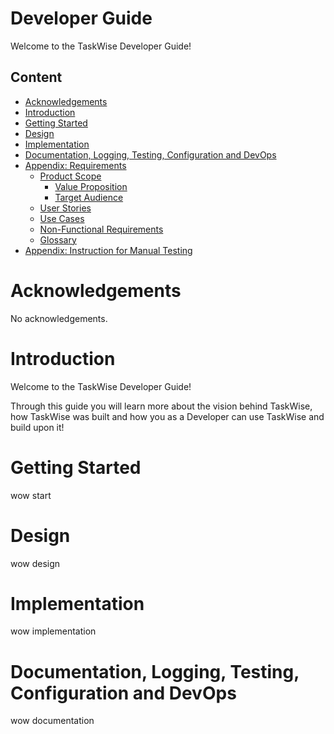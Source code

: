 # Developer Guide

Welcome to the TaskWise Developer Guide!

## Content
- [Acknowledgements](#acknowledgements)
- [Introduction](#introduction)
- [Getting Started](#getting-started)
- [Design](#design)
- [Implementation](#implementation)
- [Documentation, Logging, Testing, Configuration and DevOps](#Documentation-Logging-Testing-Configuration-and-DevOps)
- [Appendix: Requirements](#appendix-requirements)
    - [Product Scope](#Product-Scope)
        - [Value Proposition](#Value-Proposition)
        - [Target Audience](#Target-Audience)
    - [User Stories](#User-Stories)
    - [Use Cases](#Use-Cases)
    - [Non-Functional Requirements](#Non-Functional-Requirements)
    - [Glossary](#Glossary)
- [Appendix: Instruction for Manual Testing](#Appendix-Instruction-for-Manual-Testing)

# Acknowledgements

No acknowledgements.

# Introduction

Welcome to the TaskWise Developer Guide!

Through this guide you will learn more about the vision behind TaskWise, how TaskWise was built and how you as a Developer can use TaskWise and build upon it!

# Getting Started

wow start

# Design

wow design

# Implementation

wow implementation

# Documentation, Logging, Testing, Configuration and DevOps

wow documentation
